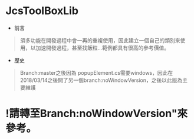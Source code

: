 # JcsToolBoxLib

* 前言

>須多功能在開發過程中會一再的重複使用，因此建立一個自己的類別來使用，以加速開發過程，甚至找飯粒...範例都具有很高的參考價值。

* 歷史
>Branch:master之後因為 popupElement.cs需要windows，因此在2018/03/14之後開了另一個branch:noWindowVersion，之後以此版為主要維護


# !請轉至Branch:noWindowVersion"來參考。
